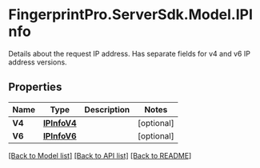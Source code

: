 # FingerprintPro.ServerSdk.Model.IPInfo
Details about the request IP address. Has separate fields for v4 and v6 IP address versions.

## Properties

Name | Type | Description | Notes
------------ | ------------- | ------------- | -------------
**V4** | [**IPInfoV4**](IPInfoV4.md) |  | [optional] 
**V6** | [**IPInfoV6**](IPInfoV6.md) |  | [optional] 

[[Back to Model list]](../README.md#documentation-for-models) [[Back to API list]](../README.md#documentation-for-api-endpoints) [[Back to README]](../README.md)

